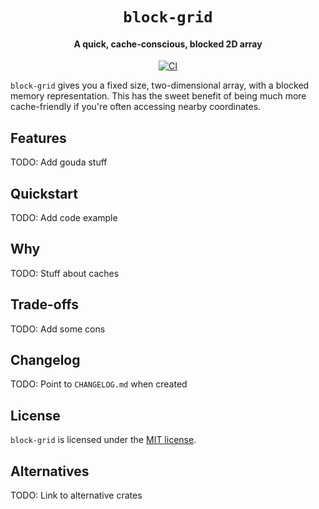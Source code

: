 <div class="title-block" style="text-align: center;" align="center">

# `block-grid`

#### A quick, cache-conscious, blocked 2D array

[![CI][ci_badge]][ci]

</div>

`block-grid` gives you a fixed size, two-dimensional array, with a blocked memory representation. This has the sweet benefit of being much more cache-friendly if you're often accessing nearby coordinates.

## Features

TODO: Add gouda stuff

## Quickstart

TODO: Add code example

## Why

TODO: Stuff about caches

## Trade-offs

TODO: Add some cons

## Changelog

TODO: Point to `CHANGELOG.md` when created

## License

`block-grid` is licensed under the [MIT license](LICENSE).

## Alternatives

TODO: Link to alternative crates

<!-- Badges -->
[ci]: https://github.com/gunvirranu/block-grid/actions "Github Actions"
[ci_badge]: https://github.com/gunvirranu/block-grid/workflows/CI/badge.svg?branch=master "Github Actions"

